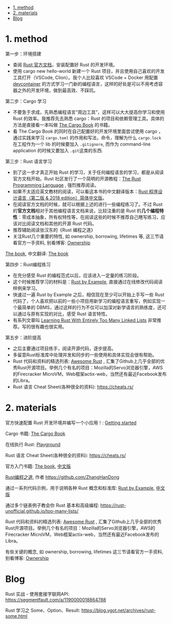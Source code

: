 
<!-- @import "[TOC]" {cmd="toc" depthFrom=1 depthTo=6 orderedList=false} -->

<!-- code_chunk_output -->

- [1. method](#1-method)
- [2. materials](#2-materials)
- [Blog](#blog)

<!-- /code_chunk_output -->

# 1. method

第一步：环境搭建

* 查阅 [Rust 官方文档](https://www.rust-lang.org/learn/get-started)，安装配置好 Rust 的开发环境。
* 使用 cargo new hello-world 新建一个 Rust  项目，并且使用自己喜欢的开发工具打开（VSCode, Clion）。我个人比较喜欢 VSCode + Docker 用配置 [devcontainer](https://code.visualstudio.com/docs/remote/containers) 的方式学习一门新的编程语言，这样的好处是可以不用考虑容器之外的开发环境，做到最高效、不踩坑。

第二步：Cargo 学习

* 不要急于求成，先熟悉编程语言“周边工具”，这样可以大大提高你学习和使用 Rust 的效率。我推荐先去熟悉 cargo：Rust 的项目和依赖管理工具。具体的方法是直接看一本叫做 [The Cargo Book](https://doc.rust-lang.org/cargo/index.html) 的书籍。
* 看 The Cargo Book 的同时在自己配置好的开发环境里面尝试使用 cargo ，通过实践来学习 `cargo.toml` 的作用和写法，命令，理解为什么 `cargo.lock` 在工程作为一个 lib 的时候要加入 `.gitignore`, 而作为 command-line application 的时候又要加入 `.git`这类的东西.

第三步：Rust 语言学习

* 到了这一步才真正开始 Rust 的学习，关于任何编程语言的学习，都是从阅读官方文档开始。Rust 社区发行了一个简明的开源教程：[The Rust Programming Language](https://doc.rust-lang.org/book/#the-rust-programming-language) , 强烈推荐阅读。
* 如果不太适应英文教材的阅读，可以看这本书的中文翻译版本：[Rust 程序设计语言（第二版 & 2018 edition）简体中文版](https://kaisery.gitbooks.io/trpl-zh-cn/content/)。
* 在阅读官方文档的时候，就可以根据上述的进行一些编程练习了。不过 Rust 的**官方文档**相对于其他编程语言文档来说，比较注重的是 Rust 的**几个编程特性**：零成本抽象，所有权特性等，在阅读这些的时候不推荐自己瞎写练习，应该对比阅读文档和其他的开源 Rust 代码。
* 推荐辅助阅读张汉东的《Rust 编程之道》
* 关注Rust几个重要的特性, 如 ownership, borrowing, lifetimes 等, 这三节请看官方一手资料, 别看博客: [Ownership](https://doc.rust-lang.org/book/ownership.html)

[The book](https://github.com/rust-lang/book), 中文翻译: [The book](https://github.com/KaiserY/rust-book-chinese)

第四步：Rust编程练习

* 在充分感受 Rust 的编程范式以后，应该进入一定量的练习阶段。
* 这个时候推荐学习的材料是：[Rust by Example](https://doc.rust-lang.org/rust-by-example/), 直接通过在线修改代码阅读样例来学习。
* 快速过一遍 Rust by Example 之后，相信现在至少可以开始上手写一些 Rust 代码了，个人喜欢把以前的一些小项目用新学习的编程语言重写，例如实现一个最简单的 DBMS，通过这样的行为不仅可以加深对新学语言的熟练度，还可以通过与原有实现的对比，感受 Rust 语言特性。
* 有系列文章叫 [Learning Rust With Entirely Too Many Linked Lists](https://rust-unofficial.github.io/too-many-lists/) 非常推荐。写的很有趣也很实用。

第五步：进阶提高

* 之后主要通过项目练手，阅读开源代码，逐步提高。
* 多留意Rust标准库中处理并发和同步的一些使用和具体实现会很有帮助。
* Rust 代码和资料的精选列表: [Awesome Rust](https://github.com/rust-unofficial/awesome-rust) , 汇集了Github上几乎全部的优秀Rust开源项目。举例几个有名的项目：Mozilla的Servo浏览器引擎，AWS的Firecracker MicroVM，Web框架actix-web，当然还有最近Facebook发布的Libra。
* Rust 语言 Cheat Sheet(各种很全的资料): https://cheats.rs/

# 2. materials

官方快速配置 Rust 开发环境并编写一个小应用！: [Getting started](https://www.rust-lang.org/learn/get-started)

Cargo 书籍: [The Cargo Book](https://doc.rust-lang.org/cargo/index.html)

在线执行 Rust: [Playground](https://play.rust-lang.org/)

Rust 语言 Cheat Sheet(各种很全的资料): https://cheats.rs/

官方入门书籍: [The book](https://doc.rust-lang.org/book/), [中文版](https://kaisery.github.io/trpl-zh-cn/)

[Rust编程之道](https://book.douban.com/subject/30418895/), 作者 https://github.com/ZhangHanDong

通过一系列代码示例，用于说明各种 Rust 概念和标准库: [Rust by Example](https://doc.rust-lang.org/stable/rust-by-example/), [中文版](https://rustwiki.org/zh-CN/rust-by-example/)

通过多个链表例子教会你 Rust 基本和高级编程: https://rust-unofficial.github.io/too-many-lists/

Rust 代码和资料的精选列表: [Awesome Rust](https://github.com/rust-unofficial/awesome-rust) , 汇集了Github上几乎全部的优秀Rust开源项目。举例几个有名的项目：Mozilla的Servo浏览器引擎，AWS的Firecracker MicroVM，Web框架actix-web，当然还有最近Facebook发布的Libra。

有些关键的概念, 如 ownership, borrowing, lifetimes 这三节请看官方一手资料, 别看博客:
[Ownership](https://doc.rust-lang.org/book/ownership.html)

# Blog

Rust 实战 - 使用套接字联网API: https://segmentfault.com/a/1190000018864788

Rust 学习之 Some、Option、Result: https://blog.vgot.net/archives/rust-some.html